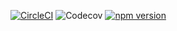 [![CircleCI](https://img.shields.io/circleci/project/github/OpenMaths/mod-graph.svg)](https://circleci.com/gh/OpenMaths/mod-graph)
![Codecov](https://img.shields.io/codecov/c/github/OpenMaths/mod-graph.svg)
[![npm version](https://img.shields.io/npm/v/@openmaths/graph.svg)](https://www.npmjs.com/package/@openmaths/graph)
